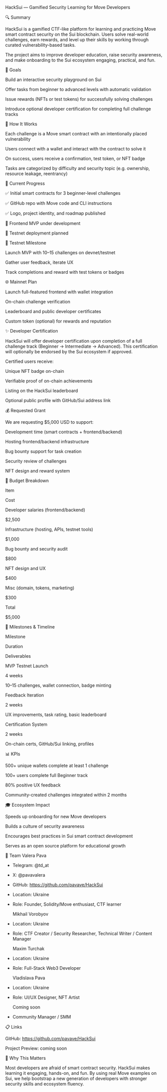 HackSui — Gamified Security Learning for Move Developers

🔍 Summary

HackSui is a gamified CTF-like platform for learning and practicing Move smart contract security on the Sui blockchain. Users solve real-world challenges, earn rewards, and level up their skills by working through curated vulnerability-based tasks.

The project aims to improve developer education, raise security awareness, and make onboarding to the Sui ecosystem engaging, practical, and fun.

🎯 Goals

Build an interactive security playground on Sui

Offer tasks from beginner to advanced levels with automatic validation

Issue rewards (NFTs or test tokens) for successfully solving challenges

Introduce optional developer certification for completing full challenge tracks

🧩 How It Works

Each challenge is a Move smart contract with an intentionally placed vulnerability

Users connect with a wallet and interact with the contract to solve it

On success, users receive a confirmation, test token, or NFT badge

Tasks are categorized by difficulty and security topic (e.g. ownership, resource leakage, reentrancy)

🚧 Current Progress

✅ Initial smart contracts for 3 beginner-level challenges

✅ GitHub repo with Move code and CLI instructions

✅ Logo, project identity, and roadmap published

🔧 Frontend MVP under development

🔧 Testnet deployment planned

🚀 Testnet Milestone

Launch MVP with 10–15 challenges on devnet/testnet

Gather user feedback, iterate UX

Track completions and reward with test tokens or badges

🌐 Mainnet Plan

Launch full-featured frontend with wallet integration

On-chain challenge verification

Leaderboard and public developer certificates

Custom token (optional) for rewards and reputation

✨ Developer Certification

HackSui will offer developer certification upon completion of a full challenge track (Beginner → Intermediate → Advanced). This certification will optionally be endorsed by the Sui ecosystem if approved.

Certified users receive:

Unique NFT badge on-chain

Verifiable proof of on-chain achievements

Listing on the HackSui leaderboard

Optional public profile with GitHub/Sui address link

💰 Requested Grant

We are requesting $5,000 USD to support:

Development time (smart contracts + frontend/backend)

Hosting frontend/backend infrastructure

Bug bounty support for task creation

Security review of challenges

NFT design and reward system

💸 Budget Breakdown

Item

Cost

Developer salaries (frontend/backend)

$2,500

Infrastructure (hosting, APIs, testnet tools)

$1,000

Bug bounty and security audit

$800

NFT design and UX

$400

Misc (domain, tokens, marketing)

$300

Total

$5,000

📅 Milestones & Timeline

Milestone

Duration

Deliverables

MVP Testnet Launch

4 weeks

10–15 challenges, wallet connection, badge minting

Feedback Iteration

2 weeks

UX improvements, task rating, basic leaderboard

Certification System

2 weeks

On-chain certs, GitHub/Sui linking, profiles

📊 KPIs

500+ unique wallets complete at least 1 challenge

100+ users complete full Beginner track



80% positive UX feedback

Community-created challenges integrated within 2 months

🎓 Ecosystem Impact

Speeds up onboarding for new Move developers

Builds a culture of security awareness

Encourages best practices in Sui smart contract development

Serves as an open source platform for educational growth

👥 Team
  Valera Pava
- Telegram: @td_at
- X: @pavavalera
- GitHub: https://github.com/pavave/HackSui 
- Location: Ukraine  
- Role: Founder, Solidity/Move enthusiast, CTF learner

  Mikhail Vorobyov
- Location: Ukraine  
- Role: CTF Creator / Security Researcher, Technical Writer / Content Manager

  Maxim Turchak
- Location: Ukraine  
- Role: Full-Stack Web3 Developer 

  Vladislava Pava
- Location: Ukraine  
- Role: UI/UX Designer, NFT Artist 

  Coming soon
- Community Manager / SMM

📋 Links

GitHub: https://github.com/pavave/HackSui

Project Preview: coming soon

💬 Why This Matters

Most developers are afraid of smart contract security. HackSui makes learning it engaging, hands-on, and fun. By using real Move examples on Sui, we help bootstrap a new generation of developers with stronger security skills and ecosystem fluency.

